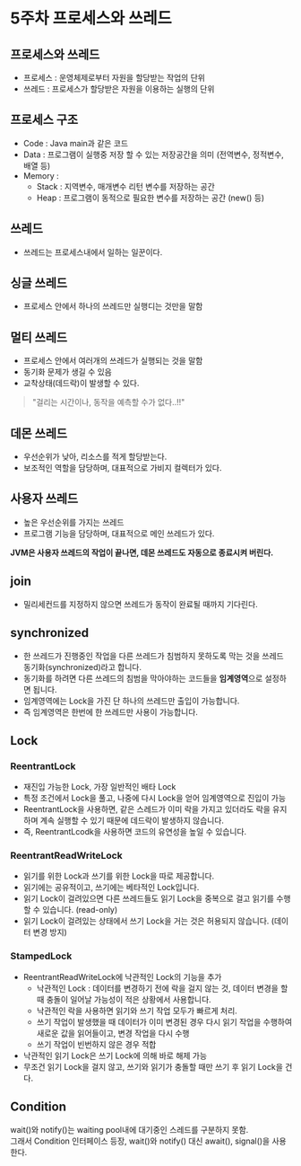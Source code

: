 # 5주차 프로세스와 쓰레드

## 프로세스와 쓰레드 

+ 프로세스 : 운영체제로부터 자원을 할당받는 작업의 단위
+ 쓰레드 : 프로세스가 할당받은 자원을 이용하는 실행의 단위
 
## 프로세스 구조 

+ Code : Java main과 같은 코드 
+ Data : 프로그램이 실행중 저장 할 수 있는 저장공간을 의미 (전역변수, 정적변수, 배열 등)
+ Memory : 
  + Stack : 지역변수, 매개변수 리턴 변수를 저장하는 공간 
  + Heap : 프로그램이 동적으로 필요한 변수를 저장하는 공간 (new() 등)

## 쓰레드 

+ 쓰레드는 프로세스내에서 일하는 일꾼이다.

## 싱글 쓰레드 

+ 프로세스 안에서 하나의 쓰레드만 실행디는 것만을 말함

## 멀티 쓰레드

+ 프로세스 안에서 여러개의 쓰레드가 실행되는 것을 말함
+ 동기화 문제가 생길 수 있음 
+ 교착상태(데드락)이 발생할 수 있다.

> "걸리는 시간이나, 동작을 예측할 수가 없다..!!"

## 데몬 쓰레드 

+ 우선순위가 낮아, 리소스를 적게 할당받는다. 
+ 보조적인 역할을 담당하며, 대표적으로 가비지 컬렉터가 있다.

## 사용자 쓰레드

+ 높은 우선순위를 가지는 쓰레드
+ 프로그램 기능을 담당하며, 대표적으로 메인 쓰레드가 있다.

**JVM은 사용자 쓰레드의 작업이 끝나면, 데몬 쓰레드도 자동으로 종료시켜 버린다.**

## join 

+ 밀리세컨드를 지정하지 않으면 쓰레드가 동작이 완료될 때까지 기다린다. 

## synchronized

+ 한 쓰레드가 진행중인 작업을 다른 쓰레드가 침범하지 못하도록 막는 것을 쓰레드 동기화(synchronized)라고 합니다.
+ 동기화를 하려면 다른 쓰레드의 침범을 막아야하는 코드들을 **임계영역**으로 설정하면 됩니다. 
+ 임계영역에는 Lock을 가진 단 하나의 쓰레드만 출입이 가능합니다.
+ 즉 임계영역은 한번에 한 쓰레드만 사용이 가능합니다.

## Lock 

### ReentrantLock 

+ 재진입 가능한 Lock, 가장 일반적인 배타 Lock
+ 특정 조건에서 Lock을 풀고, 나중에 다시 Lock을 얻어 임계영역으로 진입이 가능
+ ReentrantLock을 사용하면, 같은 스레드가 이미 락을 가지고 있더라도 락을 유지하며 계속 실행할 수 있기 때문에 데드락이 발생하지 않습니다.
+ 즉, ReentrantLcodk을 사용하면 코드의 유연성을 높일 수 있습니다.

### ReentrantReadWriteLock

+ 읽기를 위한 Lock과 쓰기를 위한 Lock을 따로 제공합니다. 
+ 읽기에는 공유적이고, 쓰기에는 베타적인 Lock입니다.
+ 읽기 Lock이 걸려있으면 다른 쓰레드들도 읽기 Lock을 중복으로 걸고 읽기를 수행할 수 있습니다. (read-only)
+ 읽기 Lock이 걸려있는 상태에서 쓰기 Lock을 거는 것은 허용되지 않습니다. (데이터 변경 방지)

### StampedLock

+ ReentrantReadWriteLock에 낙관적인 Lock의 기능을 추가
  + 낙관적인 Lock : 데이터를 변경하기 전에 락을 걸지 않는 것, 데이터 변경을 할 때 충돌이 일어날 가능성이 적은 상황에서 사용합니다. 
  + 낙관적인 락을 사용하면 읽기와 쓰기 작업 모두가 빠르게 처리. 
  + 쓰기 작업이 발생했을 때 데이터가 이미 변경된 경우 다시 읽기 작업을 수행하여 새로운 값을 읽어들이고, 변경 작업을 다시 수행
  + 쓰기 작업이 빈번하지 않은 경우 적합
+ 낙관적인 읽기 Lock은 쓰기 Lock에 의해 바로 해제 가능    
+ 무조건 읽기 Lock을 걸지 않고, 쓰기와 읽기가 충돌할 때만 쓰기 후 읽기 Lock을 건다.

## Condition

wait()와 notify()는 waiting pool내에 대기중인 스레드를 구분하지 못함.  
그래서 Condition 인터페이스 등장, wait()와 notify() 대신 await(), signal()을 사용한다.





